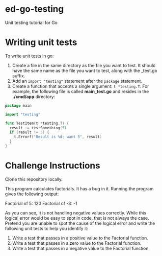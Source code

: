 # ed-go-testing
Unit testing tutorial for Go

# Writing unit tests
To write unit tests in go:
1. Create a file in the same directory as the file you want to test. It should have the same name as the file you want to test, along with the _test.go suffix.
2. Add an `import "testing"` statement after the `package` statement.
3. Create a function that accepts a single argument: `t *testing.T`. For example, the following file is called <strong>main_test.go</strong> and resides in the <strong>./cmd/app</strong> directory:
``` go
package main

import "testing"

func TestItem(t *testing.T) {
  result := testSomething(5)
  if (result != 5) {
    t.Errorf("Result is %d; want 5", result)
  }
}
```

# Challenge Instructions
Clone this repository locally.

This program calculates factorials. It has a bug in it. Running the program gives the following output:

Factorial of 5: 120
Factorial of -3: -1

As you can see, it is not handling negative values correctly. While this logical error would be easy to spot in code, that is not always the case. Pretend you are unable to spot the cause of the logical error and write the following unit tests to help you identify it:

1. Write a test that passes in a positive value to the Factorial function.
2. Write a test that passes in a zero value to the Factorial function.
3. Write a test that passes in a negative value to the Factorial function.


